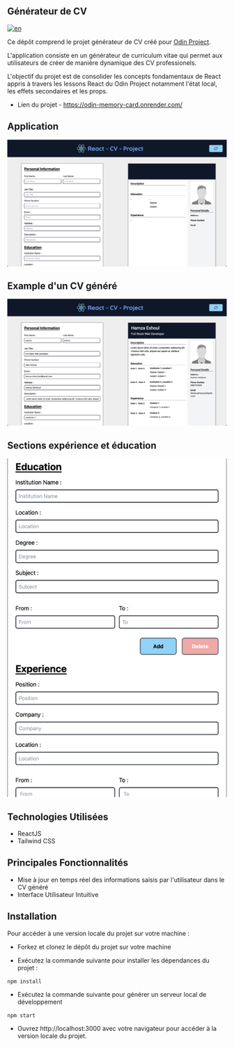 ## Générateur de CV

[![en](https://img.shields.io/badge/lang-en-red)](README.md)

Ce dépôt comprend le projet générateur de CV créé pour [Odin Project](https://www.theodinproject.com/lessons/node-path-react-new-cv-application).

L'application consiste en un générateur de curriculum vitae qui permet aux utilisateurs de créer de manière dynamique des CV professionels.

L'objectif du projet est de consolider les concepts fondamentaux de React appris à travers les lessons React du Odin Project notamment
l'état local, les effets secondaires et les props.

- Lien du projet - https://odin-memory-card.onrender.com/

## Application

![Application Screenshot](/screenshots/Application.png)

## Example d'un CV généré

![Generated CV Screenshot](/screenshots/Example-Generated-CV.png)

## Sections expérience et éducation

![Education & Experience Sections Screenshot](/screenshots/Education-Experience-Sections.png)

## Technologies Utilisées

- ReactJS
- Tailwind CSS

## Principales Fonctionnalités

- Mise à jour en temps réel des informations saisis par l'utilisateur dans le CV généré
- Interface Utilisateur Intuitive

## Installation

Pour accéder à une version locale du projet sur votre machine :

- Forkez et clonez le dépôt du projet sur votre machine

- Exécutez la commande suivante pour installer les dépendances du projet :

```
npm install
```

- Exécutez la commande suivante pour générer un serveur local de développement

```
npm start
```

- Ouvrez http://localhost:3000 avec votre navigateur pour accéder à la version locale du projet.
